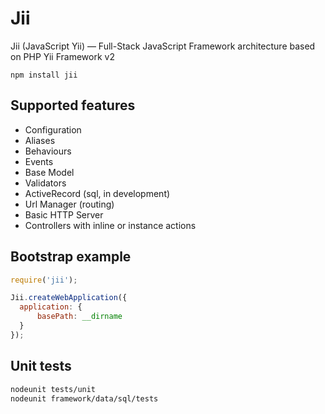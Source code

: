 Jii
====

Jii (JavaScript Yii) — Full-Stack JavaScript Framework architecture based on PHP Yii Framework v2

    npm install jii

Supported features
---

- Configuration
- Aliases
- Behaviours
- Events
- Base Model
- Validators
- ActiveRecord (sql, in development)
- Url Manager (routing)
- Basic HTTP Server
- Controllers with inline or instance actions

Bootstrap example
---

```js
require('jii');

Jii.createWebApplication({
  application: {
      basePath: __dirname
  }
});
```

Unit tests
---

```sh
nodeunit tests/unit
nodeunit framework/data/sql/tests
```
